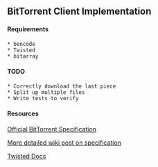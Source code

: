 ## BitTorrent Client Implementation

#### Requirements
    * bencode
    * Twisted
    * bitarray

#### TODO
    * Correctly download the last piece
    * Split up multiple files
    * Write tests to verify

#### Resources

[Official BitTorrent Specification](http://wwww.bittorrent.org/beps/bep_0003.html')

[More detailed wiki post on specification](http://wiki.theory.org/BitTorrentSpecification)

[Twisted Docs](http://twistedmatrix.com/documents/current/)
